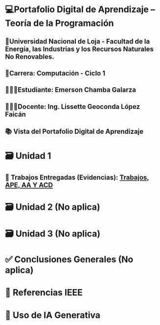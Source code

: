 # 💻Portafolio Digital de Aprendizaje – Teoría de la Programación
## 📍Universidad Nacional de Loja - Facultad de la Energía, las Industrias y los Recursos Naturales No Renovables.
## 📕Carrera: Computación - Ciclo 1
## 👨🏻‍🎓Estudiante: Emerson Chamba Galarza
## 👩🏻‍🏫Docente: Ing. Lissette Geoconda López Faicán 


## 📚 Vista del Portafolio Digital de Aprendizaje

# 🗃️ Unidad 1
## 📑 Trabajos Entregadas (Evidencias): [Trabajos, APE, AA Y ACD](unidad1.md)

# 🗃️ Unidad 2 (No aplica)

# 🗃️ Unidad 3 (No aplica)

# ✅ Conclusiones Generales (No aplica)

# 📖 Referencias IEEE

# 🤖 Uso de IA Generativa
